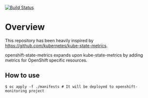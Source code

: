 [![Build Status](https://travis-ci.org/openshift/openshift-state-metrics.svg?branch=master)](https://travis-ci.org/wanghaoran1988/openshift-state-metrics)

# Overview

This repository has been heavily inspired by <https://github.com/kubernetes/kube-state-metrics>.

openshift-state-metrics expands upon kube-state-metrics by adding metrics for OpenShift specific resources.

## How to use

```
$ oc apply -f ./manifests # It will be deployed to openshift-monitoring project
```
